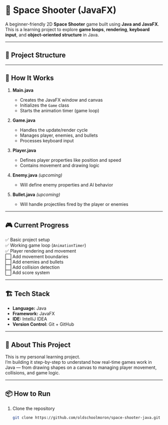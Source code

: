 # 🚀 Space Shooter (JavaFX)

A beginner-friendly 2D **Space Shooter** game built using **Java and JavaFX**.  
This is a learning project to explore **game loops**, **rendering**, **keyboard input**, and **object-oriented structure** in Java.

---

## 🧩 Project Structure

---

## 🧠 How It Works

1. **Main.java**
    - Creates the JavaFX window and canvas
    - Initializes the `Game` class
    - Starts the animation timer (game loop)

2. **Game.java**
    - Handles the update/render cycle
    - Manages player, enemies, and bullets
    - Processes keyboard input

3. **Player.java**
    - Defines player properties like position and speed
    - Contains movement and drawing logic

4. **Enemy.java** *(upcoming)*
    - Will define enemy properties and AI behavior

5. **Bullet.java** *(upcoming)*
    - Will handle projectiles fired by the player or enemies

---

## 🎮 Current Progress

✅ Basic project setup  
✅ Working game loop (`AnimationTimer`)  
✅ Player rendering and movement  
⬜ Add movement boundaries  
⬜ Add enemies and bullets  
⬜ Add collision detection  
⬜ Add score system

---

## 🏗️ Tech Stack

- **Language:** Java
- **Framework:** JavaFX
- **IDE:** IntelliJ IDEA
- **Version Control:** Git + GitHub

---

## 💬 About This Project

This is my personal learning project.  
I’m building it step-by-step to understand how real-time games work in Java — from drawing shapes on a canvas to managing player movement, collisions, and game logic.

---

## 📦 How to Run

1. Clone the repository
   ```bash
   git clone https://github.com/oldschoolmoron/space-shooter-java.git
